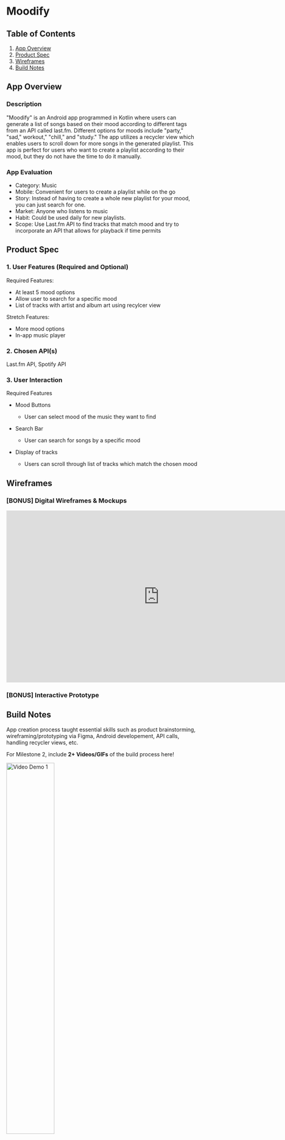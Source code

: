 # **Moodify**

## Table of Contents

1. [App Overview](#App-Overview)
1. [Product Spec](#Product-Spec)
1. [Wireframes](#Wireframes)
1. [Build Notes](#Build-Notes)

## App Overview

### Description 

"Moodify" is an Android app programmed in Kotlin where users can generate a list of songs based on their mood according to different tags from an API called last.fm. Different options for moods include "party," "sad," workout," "chill," and "study." The app utilizes a recycler view which enables users to scroll down for more songs in the generated playlist. This app is perfect for users who want to create a playlist according to their mood, but they do not have the time to do it manually.

### App Evaluation

<!-- Evaluation of your app across the following attributes -->

- Category: Music
- Mobile: Convenient for users to create a playlist while on the go
- Story: Instead of having to create a whole new playlist for your mood, you can just search for one.
- Market: Anyone who listens to music
- Habit: Could be used daily for new playlists.
- Scope: Use Last.fm API to find tracks that match mood and try to incorporate an API that allows for playback if time permits

## Product Spec

### 1. User Features (Required and Optional)

Required Features:

- At least 5 mood options
- Allow user to search for a specific mood
- List of tracks with artist and album art using recylcer view

Stretch Features:

- More mood options
- In-app music player

### 2. Chosen API(s)

Last.fm API, Spotify API

### 3. User Interaction

Required Features

- Mood Buttons
  - User can select mood of the music they want to find

- Search Bar
    - User can search for songs by a specific mood

- Display of tracks
  - Users can scroll through list of tracks which match the chosen mood


## Wireframes
### [BONUS] Digital Wireframes & Mockups

<!-- Add picture of your hand sketched wireframes in this section -->
<iframe style="border: 1px solid rgba(0, 0, 0, 0.1);" width="800" height="450" src="https://embed.figma.com/design/PHm1Ml9gHi2jXrKmBFdbv9/AND-101-Pod-4-App-Prototype?node-id=0-1&embed-host=share" allowfullscreen></iframe> 


### [BONUS] Interactive Prototype

## Build Notes

App creation process taught essential skills such as product brainstorming, wireframing/prototyping via Figma, Android developement, API calls, handling recycler views, etc.     

For Milestone 2, include **2+ Videos/GIFs** of the build process here!

<img src='capstonedemo1.gif' title='Video Demo 1' width='50%' alt='Video Demo 1' />
<img src='capstonedemo2.gif' title='Video Demo 2' width='50%' alt='Video Demo 2' />


## License

Copyright 2025 Juhi Trivedi, Sophia Lu, Luniva Joshi, Kasish Jain

Licensed under the Apache License, Version 2.0 (the "License");
you may not use this file except in compliance with the License.
You may obtain a copy of the License at

    http://www.apache.org/licenses/LICENSE-2.0

Unless required by applicable law or agreed to in writing, software
distributed under the License is distributed on an "AS IS" BASIS,
WITHOUT WARRANTIES OR CONDITIONS OF ANY KIND, either express or implied.
See the License for the specific language governing permissions and
limitations under the License.
